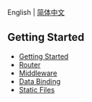 English | [简体中文](./zh_CN/table_of_contents.md)

## Getting Started

- [Getting Started](./getting_started.md)
- [Router](./router.md)
- [Middleware](./middleware.md)
- [Data Binding](./data_binding.md)
- [Static Files](./static_files.md)
  <!-- - [Testing](./testing.md)

## Techniques

- [Authentication](./authentication.md)
- [Database](./database.md)
- [Validation](./router/validation.md)
- [Logger](./logger.md) -->
